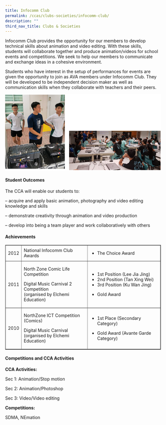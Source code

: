 ```yaml
---
title: Infocomm Club
permalink: /ccas/clubs-societies/infocomm-club/
description: ""
third_nav_title: Clubs & Societies
---
```

<p>Infocomm Club provides the opportunity for our members to develop technical skills about animation and video editing. With these skills, students will collaborate together and produce animation/videos for school events and competitions. We seek to help our members to communicate and exchange ideas in a cohesive environment.</p>
<p>Students who have interest in the setup of performances for events are given the opportunity to join as AVA members under Infocomm Club. They will be developed to be independent decision maker as well as communication skills when they collaborate with teachers and their peers.</p>
<img src="/images/info1.png">
<h4><strong>Student Outcomes</strong></h4>
<p>The CCA will enable our students to:</p>
<p>&ndash; acquire and apply basic animation, photography and video editing knowledge and skills</p>
<p>&ndash; demonstrate creativity through animation and video production</p>
<p>&ndash; develop into being a team player and work collaboratively with others</p>
<div>
<h4><strong>Achievements</strong></h4>
</div>
<div>
<table border="1" cellspacing="0" cellpadding="0">
<tbody>
<tr>
<td>2012</td>
<td>National Infocomm Club Awards</td>
<td>
<ul>
<li>The Choice Award</li>
</ul>
</td>
</tr>
<tr>
<td>2011</td>
<td>
<p>North Zone Comic Life Competition</p>
<p>Digital Music Carnival 2 Competition<br>(organised by Elchemi Education)</p>
</td>
<td>
<ul>
<li>1st Position (Lee Jia Jing)</li>
<li>2nd Position (Tan Xing Wei)</li>
<li>3rd Position (Ku Wan Jing)</li>
</ul>
<ul>
<li>Gold Award</li>
</ul>
</td>
</tr>
<tr>
<td>2010</td>
<td>
<p>NorthZone ICT Competition (Comics)</p>
<p>Digital Music Carnival<br>(organised by Elchemi Education)</p>
</td>
<td>
<ul>
<li>1st Place (Secondary Category)</li>
</ul>
<ul>
<li>Gold Award (Avante Garde Category)</li>
</ul>
</td>
</tr>
</tbody>
</table>
</div>
<h4><strong>Competitions and CCA Activities</strong></h4>
<p><strong>CCA Activities:</strong></p>
<p>Sec 1: Animation/Stop motion</p>
<p>Sec 2: Animation/Photoshop</p>
<p>Sec 3: Video/Video editing</p>
<p><strong>Competitions:</strong></p>
<p>SDMA, NEmation</p>